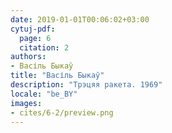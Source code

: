 ```yaml
---
date: 2019-01-01T00:06:02+03:00
cytuj-pdf:
  page: 6
  citation: 2
authors:
- Васіль Быкаў
title: "Васіль Быкаў"
description: "Трэцяя ракета. 1969"
locale: "be_BY"
images:
- cites/6-2/preview.png
---
```

